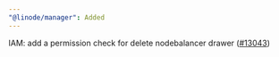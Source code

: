 ```yaml
---
"@linode/manager": Added
---
```


IAM: add a permission check for delete nodebalancer drawer ([#13043](https://github.com/linode/manager/pull/13043))
